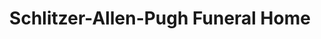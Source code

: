 ---
title: "Schlitzer-Allen-Pugh Funeral Home"
url: /pottsville/schlitzer-allen-pugh-funeral-home/
shop: Bestattungen
---
